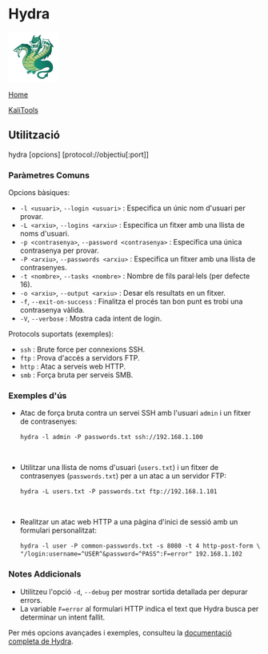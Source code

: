 # Hydra

![](./img/hydraLogo.png)

[Home](../../../../README.md)

[KaliTools](https://www.kali.org/tools/hydra/)

## Utilització

hydra [opcions] [protocol://objectiu[:port]]

### Paràmetres Comuns

Opcions bàsiques:
- `-l <usuari>`, `--login <usuari>` : Especifica un únic nom d'usuari per provar.
- `-L <arxiu>`, `--logins <arxiu>` : Especifica un fitxer amb una llista de noms d'usuari.
- `-p <contrasenya>`, `--password <contrasenya>` : Especifica una única contrasenya per provar.
- `-P <arxiu>`, `--passwords <arxiu>` : Especifica un fitxer amb una llista de contrasenyes.
- `-t <nombre>`, `--tasks <nombre>` : Nombre de fils paral·lels (per defecte 16).
- `-o <arxiu>`, `--output <arxiu>` : Desar els resultats en un fitxer.
- `-f`, `--exit-on-success` : Finalitza el procés tan bon punt es trobi una contrasenya vàlida.
- `-V`, `--verbose` : Mostra cada intent de login.

Protocols suportats (exemples):
- `ssh` : Brute force per connexions SSH.
- `ftp` : Prova d'accés a servidors FTP.
- `http` : Atac a serveis web HTTP.
- `smb` : Força bruta per serveis SMB.

### Exemples d'ús

* Atac de força bruta contra un servei SSH amb l'usuari `admin` i un fitxer de contrasenyes:

    ```
    hydra -l admin -P passwords.txt ssh://192.168.1.100
    ```

<br>

* Utilitzar una llista de noms d'usuari (`users.txt`) i un fitxer de contrasenyes (`passwords.txt`) per a un atac a un servidor FTP:

    ```
    hydra -L users.txt -P passwords.txt ftp://192.168.1.101
    ```

<br>

* Realitzar un atac web HTTP a una pàgina d'inici de sessió amb un formulari personalitzat:

    ```
    hydra -l user -P common-passwords.txt -s 8080 -t 4 http-post-form \
    "/login:username=^USER^&password=^PASS^:F=error" 192.168.1.102
    ```

### Notes Addicionals
- Utilitzeu l'opció `-d`, `--debug` per mostrar sortida detallada per depurar errors.
- La variable `F=error` al formulari HTTP indica el text que Hydra busca per determinar un intent fallit.

Per més opcions avançades i exemples, consulteu la [documentació completa de Hydra](https://www.kali.org/tools/hydra/).


